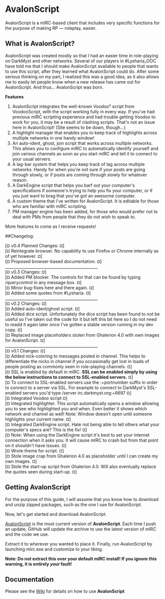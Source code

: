 # AvalonScript
AvalonScript is a mIRC-based client that includes very specific functions for the purpose of making RP — roleplay, easier.

## What is AvalonScript?

AvalonScript was created mostly so that I had an easier time in role-playing on DarkMyst and other networks. Several of our players in #Lysharia_OOC have told me that I should make AvalonScript available to people that wants to use this script, after they learned what AvalonScript could do. After some serious thinking on my part, I realized this was a good idea, as it also allows me to easily let people know when a new release has came out for AvalonScript. And thus... AvalonScript was born.

**Features**

1. AvalonScript integrates the well-known Voodoo² script from VoodooScript, with the script working fully in every way. If you've had previous mIRC scripting experience and had trouble getting Voodoo to work for you, it may be a result of clashing scripts. That's not an issue here in AvalonScript! (Site seems to be down, though...)
2. A highlight manager that enables you to keep track of highlights across multiple networks in one handy window!
3. An auto-ident, ghost, join script that works across multiple networks. This allows you to configure mIRC to automatically identify yourself and join various channels as soon as you start mIRC and tell it to connect to your usual servers.
4. A lag-bar system that helps you keep track of lag across multiple networks. Handy for when you're not sure if your posts are going through slowly, or if posts are coming through slowly for whatever reason.
5. A DarkEngine script that helps you barf out your computer's specifications if someone's trying to help you fix your computer, or if you just want to brag that you've got an awesome computer.
6. A custom theme that I've written for AvalonScript. It is editable for those who are familiar with mIRC scripting.
7. PM manager engine has been added, for those who would prefer not to deal with PMs from people that they do not wish to speak to.

More features to come as I receive requests!

##Changelog:

[¤ v0.4 Planned Changes: ¤]<br>
[¤ Reintegrate browser. No capability to use Firefox or Chrome internally as of yet however. ¤]<br>
[¤ Proposed browser-based documentation. ¤]<br>
_______________________________________________<br>
[¤ v0.3 Changes: ¤]<br>
[¤ Added PM blocker. The controls for that can be found by typing /querycontrol in any message box. ¤]<br>
[¤ Minor bug-fixes here and there again. ¤]<br>
[¤ Added some quotes from #Lysharia. ¤]<br>
_______________________________________________<br>
[¤ v0.2 Changes: ¤]<br>
[¤ Added auto-ident/ghost script. ¤]<br>
[¤ Added dice script. Unfortunately the dice script has been found to not be useful so I've taken out the code for it but left this bit here so I do not need to readd it again later once I've gotten a stable version running in my dev copy. ¤]<br>
[¤ Replaced image placeholders stolen from Ghalerion 4.0 with own images for AvalonScript. ¤]<br>
_______________________________________________<br>
[¤ v0.1 Changes: ¤]<br>
[¤ Added nick-coloring to messages posted in channel. This helps to differentiate the nicks in channel if you occasionally get lost in loads of people posting as commonly seen in role-playing channels. ¤]<br>
[¤ SSL is enabled by default in mIRC. **SSL can be enabled simply by using the below instructions to connect to SSL-enabled servers.** ¤]<br>
[¤ To connect to SSL-enabled servers use the :+portnumber suffix in order to connect to a server via SSL. For example to connect to DarkMyst's SSL-enabled servers you'd type /server irc.darkmyst.org:+6697 ¤]<br>
[¤ Integrated Voodoo script ¤]<br>
[¤ Integrated highlighter. This script automatically opens a window allowing you to see who highlighted you and when. Even better it shows which network and channel as well! Note: Window doesn't open until someone highlights your current name. ¤]<br>
[¤ Integrated DarkEngine script. Hate not being able to tell others what your computer's specs are? This is the fix! ¤]<br>
[¤ Note: When using the DarkEngine script it's best to set your internet connection when it asks you. It will cause mIRC to crash but from that point on it shouldn't have issues. ¤]<br>
[¤ Wrote theme for script. ¤]<br>
[¤ Stole image crap from Ghalerion 4.0 as placeholder until I can create my own images. ¤]<br>
[¤ Stole the start-up script from Ghalerion 4.0. Will also eventually replace the quotes seen during start-up. ¤]

## Getting AvalonScript

For the purpose of this guide, I will assume that you know how to download and unzip zipped packages, such as the one I use for AvalonScript.

Now, let's get started and download AvalonScript.

[AvalonScript](https://github.com/KeiroD/AvalonScript/archive/master.zip) is the most current version of **AvalonScript**. Each time I push an update, GitHub will update the archive to use the latest version of mIRC and the code we use.

Extract it to wherever you wanted to place it. Finally, run AvalonScript by launching mirc.exe and customize to your liking.

**Note: Do not extract this over your default mIRC install! If you ignore this warning, it is entirely _your_ fault!**

## Documentation

Please see the [Wiki](https://github.com/KeiroD/AvalonScript/wiki) for details on how to use **AvalonScript**

